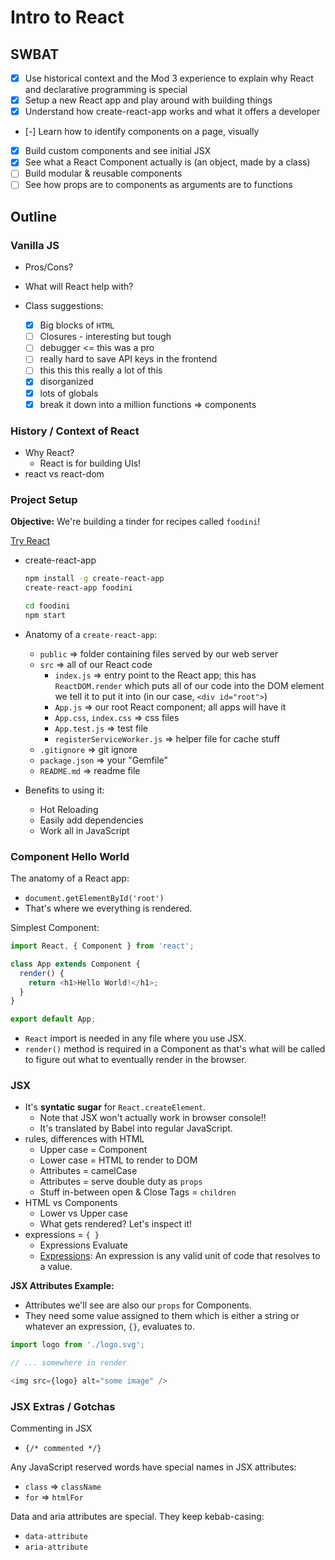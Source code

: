 Intro to React
==============

## SWBAT

- [x] Use historical context and the Mod 3 experience to explain why React and declarative programming is special
- [x] Setup a new React app and play around with building things
- [x] Understand how create-react-app works and what it offers a developer
- [-] Learn how to identify components on a page, visually
- [x] Build custom components and see initial JSX
- [x] See what a React Component actually is (an object, made by a class)
- [ ] Build modular & reusable components
- [ ] See how props are to components as arguments are to functions

## Outline

### Vanilla JS

- Pros/Cons?
- What will React help with?

- Class suggestions:
  - [x] Big blocks of `HTML`
  - [ ] Closures - interesting but tough
  - [ ] debugger <= this was a pro
  - [ ] really hard to save API keys in the frontend
  - [ ] this this this really a lot of this
  - [x] disorganized
  - [x] lots of globals
  - [x] break it down into a million functions => components

### History / Context of React

- Why React?
  - React is for building UIs!
- react vs react-dom

### Project Setup

**Objective:** We're building a tinder for recipes called `foodini`!

[Try React](https://reactjs.org/docs/try-react.html)
- create-react-app
  ```sh
  npm install -g create-react-app
  create-react-app foodini

  cd foodini
  npm start
  ```

- Anatomy of a `create-react-app`:
  - `public` => folder containing files served by our web server
  - `src` => all of our React code
    - `index.js` => entry point to the React app; this has `ReactDOM.render` which puts all of our code into the DOM element we tell it to put it into (in our case, `<div id="root">`)
    - `App.js` => our root React component; all apps will have it
    - `App.css`, `index.css` => css files
    - `App.test.js` => test file
    - `registerServiceWorker.js` => helper file for cache stuff
  - `.gitignore` => git ignore
  - `package.json` => your "Gemfile"
  - `README.md` => readme file
- Benefits to using it:
  - Hot Reloading
  - Easily add dependencies
  - Work all in JavaScript

### Component Hello World

The anatomy of a React app:
- `document.getElementById('root')`
- That's where we everything is rendered.

Simplest Component:

```javascript
import React, { Component } from 'react';

class App extends Component {
  render() {
    return <h1>Hello World!</h1>;
  }
}

export default App;
```

- `React` import is needed in any file where you use JSX.
- `render()` method is required in a Component as that's what will be called to figure out what to eventually render in the browser.

### JSX

- It's **syntatic sugar** for `React.createElement`.
  - Note that JSX won't actually work in browser console!!
  - It's translated by Babel into regular JavaScript.
- rules, differences with HTML
  - Upper case = Component
  - Lower case = HTML to render to DOM
  - Attributes = camelCase
  - Attributes = serve double duty as `props`
  - Stuff in-between open & Close Tags = `children`
- HTML vs Components
  - Lower vs Upper case
  - What gets rendered? Let's inspect it!
- expressions = `{ }`
  - Expressions Evaluate
  - [Expressions](https://developer.mozilla.org/en-US/docs/Web/JavaScript/Guide/Expressions_and_Operators#Expressions): An expression is any valid unit of code that resolves to a value.

**JSX Attributes Example:**

- Attributes we'll see are also our `props` for Components.
- They need some value assigned to them which is either a string or whatever an expression, `{}`, evaluates to.

```javascript
import logo from './logo.svg';

// ... somewhere in render

<img src={logo} alt="some image" />
```

### JSX Extras / Gotchas

Commenting in JSX
- `{/* commented */}`

Any JavaScript reserved words have special names in JSX attributes:
- `class` => `className`
- `for` => `htmlFor`

Data and aria attributes are special. They keep kebab-casing:
- `data-attribute`
- `aria-attribute`
